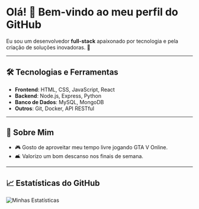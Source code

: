 # Olá! 👋 Bem-vindo ao meu perfil do GitHub

Eu sou um desenvolvedor **full-stack** apaixonado por tecnologia e pela criação de soluções inovadoras. 🚀

---

## 🛠️ Tecnologias e Ferramentas
- **Frontend**: HTML, CSS, JavaScript, React
- **Backend**: Node.js, Express, Python
- **Banco de Dados**: MySQL, MongoDB
- **Outros**: Git, Docker, API RESTful

---

## 📌 Sobre Mim
- 🎮 Gosto de aproveitar meu tempo livre jogando GTA V Online.
- 🛋️ Valorizo um bom descanso nos finais de semana.

---

## 📈 Estatísticas do GitHub
![Minhas Estatísticas](https://github-readme-stats.vercel.app/api?username=EduardoMaltauro&show_icons=true&theme=radical)
